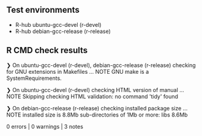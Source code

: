 ## Test environments
- R-hub ubuntu-gcc-devel (r-devel)
- R-hub debian-gcc-release (r-release)

## R CMD check results
❯ On ubuntu-gcc-devel (r-devel), debian-gcc-release (r-release)
  checking for GNU extensions in Makefiles ... NOTE
  GNU make is a SystemRequirements.

❯ On ubuntu-gcc-devel (r-devel)
  checking HTML version of manual ... NOTE
  Skipping checking HTML validation: no command 'tidy' found

❯ On debian-gcc-release (r-release)
  checking installed package size ... NOTE
    installed size is  8.8Mb
    sub-directories of 1Mb or more:
      libs   8.6Mb

0 errors | 0 warnings | 3 notes

